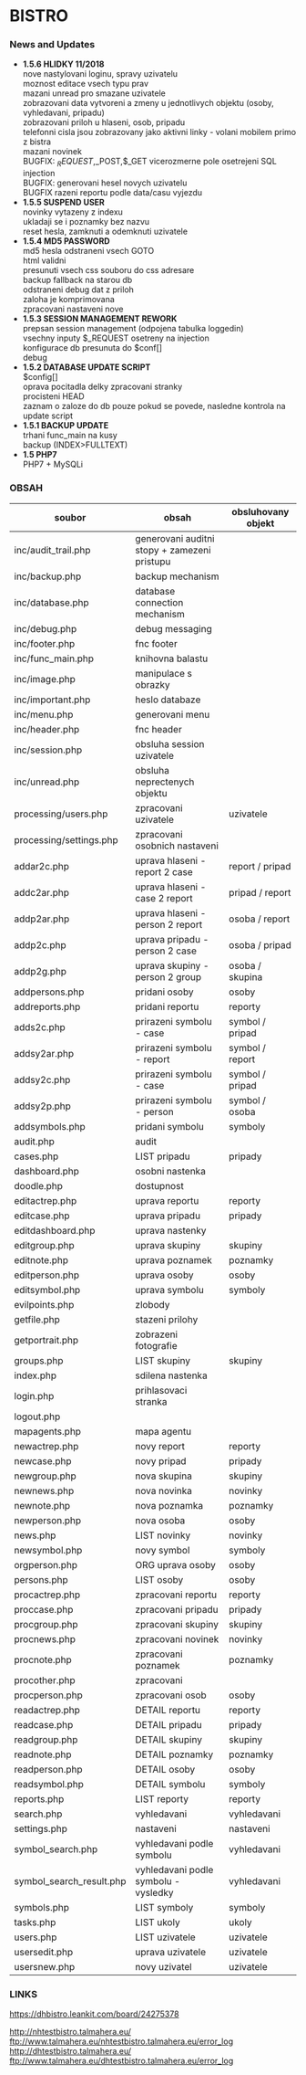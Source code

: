 # BISTRO

### News and Updates
- **1.5.6 HLIDKY 11/2018**   
	nove nastylovani loginu, spravy uzivatelu  
	moznost editace vsech typu prav  
	mazani unread pro smazane uzivatele  
	zobrazovani data vytvoreni a zmeny u jednotlivych objektu (osoby, vyhledavani, pripadu)  
	zobrazovani priloh u hlaseni, osob, pripadu  
	telefonni cisla jsou zobrazovany jako aktivni linky - volani mobilem primo z bistra  
	mazani novinek  
	BUGFIX: $_REQUEST,$_POST,$_GET vicerozmerne pole osetrejeni SQL injection  
	BUGFIX: generovani hesel novych uzivatelu  
	BUGFIX razeni reportu podle data/casu vyjezdu  
- **1.5.5 SUSPEND USER**   
	novinky vytazeny z indexu  
	ukladaji se i poznamky bez nazvu    
	reset hesla, zamknuti a odemknuti uzivatele  	
- **1.5.4 MD5 PASSWORD**  
	md5 hesla
	odstraneni vsech GOTO  
	html validni  
	presunuti vsech css souboru do css adresare  
	backup fallback na starou db  
	odstraneni debug dat z priloh  
	zaloha je komprimovana  
	zpracovani nastaveni nove
- **1.5.3 SESSION MANAGEMENT REWORK**  
	prepsan session management (odpojena tabulka loggedin)  
    vsechny inputy $_REQUEST osetreny na injection  
	konfigurace db presunuta do $conf[]  
	debug  
- **1.5.2 DATABASE UPDATE SCRIPT**  
    $config[]  
    oprava pocitadla delky zpracovani stranky  
    procisteni HEAD  
    zaznam o zaloze do db pouze pokud se povede, nasledne kontrola na update script  
- **1.5.1 BACKUP UPDATE**  
    trhani func_main na kusy  
    backup (INDEX>FULLTEXT)  
- **1.5 PHP7**  
    PHP7 + MySQLi  

### OBSAH
soubor                  | obsah                                     | obsluhovany objekt
--- | --- | ---
inc/audit_trail.php     | generovani auditni stopy + zamezeni pristupu
inc/backup.php          | backup mechanism
inc/database.php        | database connection mechanism
inc/debug.php			| debug messaging
inc/footer.php          | fnc footer
inc/func_main.php       | knihovna balastu
inc/image.php			| manipulace s obrazky
inc/important.php       | heslo databaze
inc/menu.php            | generovani menu
inc/header.php          | fnc header
inc/session.php         | obsluha session uzivatele
inc/unread.php          | obsluha neprectenych objektu
processing/users.php    | zpracovani uzivatele                      | uzivatele
processing/settings.php	| zpracovani osobnich nastaveni
addar2c.php             | uprava hlaseni - report 2 case            | report / pripad
addc2ar.php             | uprava hlaseni - case 2 report            | pripad / report
addp2ar.php             | uprava hlaseni - person 2 report          | osoba / report
addp2c.php              | uprava pripadu - person 2 case            | osoba / pripad
addp2g.php              | uprava skupiny - person 2 group           | osoba / skupina
addpersons.php          | pridani osoby                             | osoby
addreports.php          | pridani reportu                           | reporty
adds2c.php              | prirazeni symbolu - case                  | symbol / pripad
addsy2ar.php            | prirazeni symbolu - report                | symbol / report
addsy2c.php             | prirazeni symbolu - case                  | symbol / pripad
addsy2p.php             | prirazeni symbolu - person                | symbol / osoba
addsymbols.php          | pridani symbolu                           | symboly
audit.php               | audit
cases.php               | LIST pripadu                              | pripady
dashboard.php           | osobni nastenka
doodle.php              | dostupnost
editactrep.php          | uprava reportu                            | reporty
editcase.php            | uprava pripadu                            | pripady
editdashboard.php       | uprava nastenky
editgroup.php           | uprava skupiny                            | skupiny
editnote.php            | uprava poznamek                           | poznamky
editperson.php          | uprava osoby                              | osoby
editsymbol.php          | uprava symbolu                            | symboly
evilpoints.php          | zlobody
getfile.php             | stazeni prilohy
getportrait.php         | zobrazeni fotografie
groups.php              | LIST skupiny                              | skupiny
index.php               | sdilena nastenka
login.php               | prihlasovaci stranka
logout.php              |
mapagents.php           | mapa agentu
newactrep.php           | novy report                               | reporty
newcase.php             | novy pripad                               | pripady
newgroup.php            | nova skupina                              | skupiny
newnews.php             | nova novinka                              | novinky
newnote.php             | nova poznamka                             | poznamky
newperson.php           | nova osoba                                | osoby
news.php				| LIST novinky								| novinky
newsymbol.php           | novy symbol                               | symboly
orgperson.php           | ORG uprava osoby                          | osoby
persons.php             | LIST osoby                                | osoby
procactrep.php          | zpracovani reportu                        | reporty
proccase.php            | zpracovani pripadu                        | pripady
procgroup.php           | zpracovani skupiny                        | skupiny
procnews.php            | zpracovani novinek                        | novinky
procnote.php            | zpracovani poznamek                       | poznamky
procother.php           | zpracovani 
procperson.php          | zpracovani osob                           | osoby
readactrep.php          | DETAIL reportu                            | reporty
readcase.php            | DETAIL pripadu                            | pripady
readgroup.php           | DETAIL skupiny                            | skupiny
readnote.php            | DETAIL poznamky                           | poznamky
readperson.php          | DETAIL osoby                              | osoby
readsymbol.php          | DETAIL symbolu                            | symboly
reports.php             | LIST reporty                              | reporty
search.php              | vyhledavani                               | vyhledavani
settings.php            | nastaveni                                 | nastaveni
symbol_search.php       | vyhledavani podle symbolu                 | vyhledavani
symbol_search_result.php| vyhledavani podle symbolu - vysledky      | vyhledavani
symbols.php             | LIST symboly                              | symboly
tasks.php               | LIST ukoly                                | ukoly
users.php               | LIST uzivatele                            | uzivatele
usersedit.php           | uprava uzivatele                          | uzivatele
usersnew.php            | novy uzivatel                             | uzivatele

### LINKS
https://dhbistro.leankit.com/board/24275378

http://nhtestbistro.talmahera.eu/
ftp://www.talmahera.eu/nhtestbistro.talmahera.eu/error_log
http://dhtestbistro.talmahera.eu/
ftp://www.talmahera.eu/dhtestbistro.talmahera.eu/error_log


